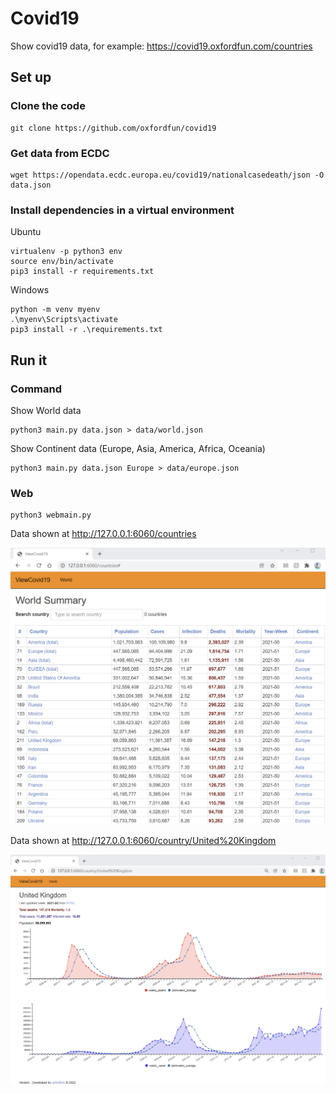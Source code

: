 # Covid19
Show covid19 data, for example:  https://covid19.oxfordfun.com/countries

## Set up

### Clone the code
```
git clone https://github.com/oxfordfun/covid19 
```
### Get data from ECDC
```
wget https://opendata.ecdc.europa.eu/covid19/nationalcasedeath/json -O data.json
```

### Install dependencies in a virtual environment
Ubuntu
```
virtualenv -p python3 env
source env/bin/activate
pip3 install -r requirements.txt
```
Windows
```
python -m venv myenv
.\myenv\Scripts\activate
pip3 install -r .\requirements.txt 
```

## Run it
### Command
Show World data

```
python3 main.py data.json > data/world.json 
```

Show Continent data (Europe, Asia, America, Africa, Oceania)

```
python3 main.py data.json Europe > data/europe.json
```

### Web
```
python3 webmain.py
```
Data shown at http://127.0.0.1:6060/countries

![Countries Data](data/Countries.png?raw=true "Countries")

Data shown at http://127.0.0.1:6060/country/United%20Kingdom

![UK Data](data/UK.png?raw=true "UK")

